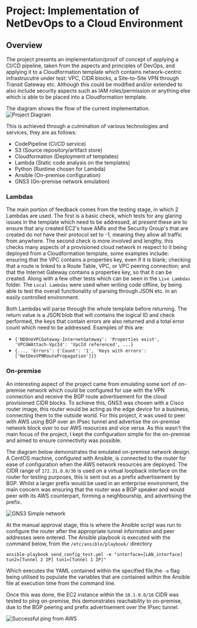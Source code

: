 # Project: Implementation of NetDevOps to a Cloud Environment

## Overview
The project presents an implementation/proof of concept of applying a CI/CD pipeline, taken from the aspects and principles of DevOps, and applying it to a Cloudformation template which contains network-centric infrastrucutre under test: VPC, CIDR blocks, a Site-to-Site VPN through Transit Gateway etc. Although this could be modified and/or extended to also include security aspects such as IAM roles/permission or anything else which is able to be placed into a Cloudformation template. 

The diagram shows the flow of the current implementation.
![Project Diagram](https://github.com/jdockerty/UniProject/blob/master/Images/NetDevOps%20Pipeline%20Diagram.png)

This is achieved through a culmination of various technologies and services, they are as follows:
* CodePipeline (CI/CD service)
* S3 (Source repository/artifact store)
* Cloudformation (Deployment of templates)
* Lambda (Static code analysis on the templates)
* Python (Runtime chosen for Lambda)
* Ansible (On-premise configuration)
* GNS3 (On-premise network emulation)

### Lambdas
The main portion of feedback comes from the testing stage, in which 2 Lambdas are used. The first is a basic check, which tests for any glaring issues in the template which need to be addressed, at present these are to ensure that any created EC2's have AMIs and the Security Group's that are created do not have their protocol set to -1, meaning they allow all traffic from anywhere. The second check is more involved and lengthy, this checks many aspects of a provisioned cloud network in respect to it being deployed from a Cloudformation template, some examples include: ensuring that the VPC contains a properties key, even if it is blank; checking that a route is linked to a Route Table, VPC, or VPC peering connection; and that the Internet Gateway contains a properties key, so that it can be created. Along with a few other tests which can be seen in the `Live Lambdas` folder. The `Local Lambdas` were used when writing code offline, by being able to test the overall functionality of parsing through JSON etc. in an easily controlled environment.

Both Lambdas will parse through the whole template before returning. The return value is a JSON blob that will contains the logical ID and check performed, the keys that contain errors are also returned and a total error count which need to be addressed. Examples of this are:

* `{'NDOneVPCGateway-InternetGateway': 'Properties exist', 'VPCGWAttach-VpcId': 'VpcId referenced', ...}`
* `{..., 'Errors': {'Count': '1', 'Keys with errors': ['NetDevVPNRoutePropagation']}}`

### On-premise

An interesting aspect of the project came from emulating some sort of on-premise network which could be configured for use with the VPN connection and receive the BGP route advertisement for the cloud provisioned CIDR blocks. To achieve this, GNS3 was chosen with a Cisco router image, this router would be acting as the edge device for a business, connecting them to the outside world. For this project, it was used to peer with AWS using BGP over an IPsec tunnel and advertise the on-premise network block over to our AWS resources and vice versa. As this wasn't the main focus of the project, I kept the configuration simple for the on-premise and aimed to ensure connectivity was possible. 

The diagram below demonstrates the emulated on-premise network design. A CentOS machine, configured with Ansible, is connected to the router for ease of configuration when the AWS network resources are deployed. The CIDR range of `172.31.0.0/30` is used on a virtual loopback interface on the router for testing purposes, this is sent out as a prefix advertisement by BGP. Whilst a larger prefix would be used in an enterprise environment, the main concern was ensuring that the router was a BGP speaker and would peer with its AWS counterpart, forming a neighbourship, and advertising the prefix.

![GNS3 Simple network](https://github.com/jdockerty/UniProject/blob/master/Images/Emulated%20network%20GNS3.png)

At the manual approval stage, this is where the Ansible script was run to configure the router after the appropriate tunnel information and peer addresses were entered. The Ansible playbook is executed with the command below, from the `/etc/ansible/playbook/` directory

`ansible-playbook send_config_test.yml -e "interface=[LAN_interface] tun2=[Tunnel 2 IP] tun1=[Tunnel 1 IP]"`

Which executes the YAML contained within the specified file,the `-e` flag being utilised to populate the variables that are contained within the Ansible file at execution time from the command line.

Once this was done, the EC2 instance within the `10.1.0.0/16` CIDR was tested to ping on-premise, this demonstrates reachability to on-premise, due to the BGP peering and prefix advertisement over the IPsec tunnel.

![Successful ping from AWS](https://github.com/jdockerty/UniProject/blob/master/Images/Ping%20from%20cloud%20to%20onpremise%20loopback%20address.png)
